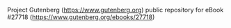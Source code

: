 Project Gutenberg (https://www.gutenberg.org) public repository for eBook #27718 (https://www.gutenberg.org/ebooks/27718)
